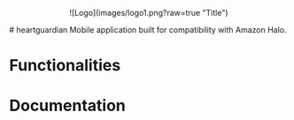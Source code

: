 <p align="center">
![Logo](images/logo1.png?raw=true "Title")
</p>
# heartguardian
Mobile application built for compatibility with Amazon Halo.

# Functionalities

# Documentation
